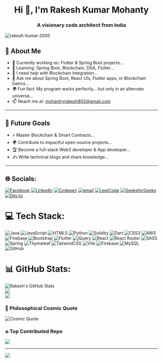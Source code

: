 <h1 align="center">Hi 👋, I'm Rakesh Kumar Mohanty</h1>
<h3 align="center">A visionary code architect from India</h3>

<p align="left"> <img src="https://komarev.com/ghpvc/?username=rakesh-kumar-2005&label=Profile%20views&color=0e75b6&style=flat" alt="rakesh-kumar-2005" /> </p>

## 💫 About Me

- 🔭 Currently working on: Flutter & Spring Boot projects...  
- 🌱 Learning: Spring Boot, Blockchain, DSA, Flutter...
- 🤝 I need help with Blockchain Integration...
- 💬 Ask me about Spring Boot, React UIs, Flutter apps, or Blockchain basics...
- 🌍 Fun fact: My program works perfectly… but only in an alternate universe...
- 📫 Reach me at: mohantryrakesh802@gmail.com

---

## 🔭 Future Goals

- ⚡ Master Blockchain & Smart Contracts...  
- 🌍 Contribute to impactful open-source projects...
- 🏆 Become a full-stack Web3 developer & App developer... 
- ✍️ Write technical blogs and share knowledge...  

---


## 🌐 Socials:
[![Facebook](https://img.shields.io/badge/Facebook-%231877F2.svg?logo=Facebook&logoColor=white)](https://facebook.com/Rakesh412005) [![LinkedIn](https://img.shields.io/badge/LinkedIn-%230077B5.svg?logo=linkedin&logoColor=white)](https://linkedin.com/in/rakesh-kumar-mohanty) [![Codepen](https://img.shields.io/badge/Codepen-000000?logo=codepen&logoColor=white)](https://codepen.io/Rakesh-Kumar-Mohanty) [![email](https://img.shields.io/badge/Email-D14836?logo=gmail&logoColor=white)](mailto:mohantyrakesh802@gmail.com) [![LeetCode](https://img.shields.io/badge/LeetCode-FFA116?logo=LeetCode&logoColor=white)](https://leetcode.com/rakesh_kumar_mohanty04)  [![GeeksforGeeks](https://img.shields.io/badge/GeeksforGeeks-2F8D46?logo=geeksforgeeks&logoColor=white)](https://auth.geeksforgeeks.org/user/mohantyran18o)  [![Dev.to](https://img.shields.io/badge/DEV.to-0A0A0A?logo=devdotto&logoColor=white)](https://dev.to/rakesh_kumarmohanty_3c12)

# 💻 Tech Stack:
![Java](https://img.shields.io/badge/java-%23ED8B00.svg?style=flat&logo=openjdk&logoColor=white) ![JavaScript](https://img.shields.io/badge/javascript-%23323330.svg?style=flat&logo=javascript&logoColor=%23F7DF1E) ![HTML5](https://img.shields.io/badge/html5-%23E34F26.svg?style=flat&logo=html5&logoColor=white) ![Python](https://img.shields.io/badge/python-3670A0?style=flat&logo=python&logoColor=ffdd54) ![Solidity](https://img.shields.io/badge/Solidity-%23363636.svg?style=flat&logo=solidity&logoColor=white) ![Dart](https://img.shields.io/badge/dart-%230175C2.svg?style=flat&logo=dart&logoColor=white) ![CSS3](https://img.shields.io/badge/css3-%231572B6.svg?style=flat&logo=css3&logoColor=white) ![AWS](https://img.shields.io/badge/AWS-%23FF9900.svg?style=flat&logo=amazon-aws&logoColor=white) ![Firebase](https://img.shields.io/badge/firebase-%23039BE5.svg?style=flat&logo=firebase) ![Bootstrap](https://img.shields.io/badge/bootstrap-%238511FA.svg?style=flat&logo=bootstrap&logoColor=white) ![Flutter](https://img.shields.io/badge/Flutter-%2302569B.svg?style=flat&logo=Flutter&logoColor=white) ![jQuery](https://img.shields.io/badge/jquery-%230769AD.svg?style=flat&logo=jquery&logoColor=white) ![React](https://img.shields.io/badge/react-%2320232a.svg?style=flat&logo=react&logoColor=%2361DAFB) ![React Router](https://img.shields.io/badge/React_Router-CA4245?style=flat&logo=react-router&logoColor=white) ![SASS](https://img.shields.io/badge/SASS-hotpink.svg?style=flat&logo=SASS&logoColor=white) ![Spring](https://img.shields.io/badge/spring-%236DB33F.svg?style=flat&logo=spring&logoColor=white) ![Thymeleaf](https://img.shields.io/badge/Thymeleaf-%23005C0F.svg?style=flat&logo=Thymeleaf&logoColor=white) ![TailwindCSS](https://img.shields.io/badge/tailwindcss-%2338B2AC.svg?style=flat&logo=tailwind-css&logoColor=white) ![Vite](https://img.shields.io/badge/vite-%23646CFF.svg?style=flat&logo=vite&logoColor=white) ![Firebase](https://img.shields.io/badge/firebase-a08021?style=flat&logo=firebase&logoColor=ffcd34) ![MySQL](https://img.shields.io/badge/mysql-4479A1.svg?style=flat&logo=mysql&logoColor=white) ![GitHub](https://img.shields.io/badge/github-%23121011.svg?style=flat&logo=github&logoColor=white)

# 📊 GitHub Stats:
![Rakesh's GitHub Stats](https://github-readme-stats.vercel.app/api?username=rakesh-kumar-2005&theme=highcontrast&hide_border=false&include_all_commits=true&count_private=true)<br/>
![](https://nirzak-streak-stats.vercel.app/?user=Rakesh-kumar-2005&theme=highcontrast&hide_border=false)<br/>
![](https://github-readme-stats.vercel.app/api/top-langs/?username=Rakesh-kumar-2005&theme=highcontrast&hide_border=false&include_all_commits=true&count_private=true&layout=compact)

### 🌌 Philosophical Cosmic Quote
![Cosmic Quote](https://github.com/Rakesh-kumar-2005/your-repo-name/assets/your-username/your-image-id)


### 🔝 Top Contributed Repo
![](https://github-contributor-stats.vercel.app/api?username=Rakesh-kumar-2005&limit=5&theme=highcontrast&combine_all_yearly_contributions=true)

---
[![](https://visitcount.itsvg.in/api?id=Rakesh-kumar-2005&icon=6&color=9)](https://visitcount.itsvg.in)
